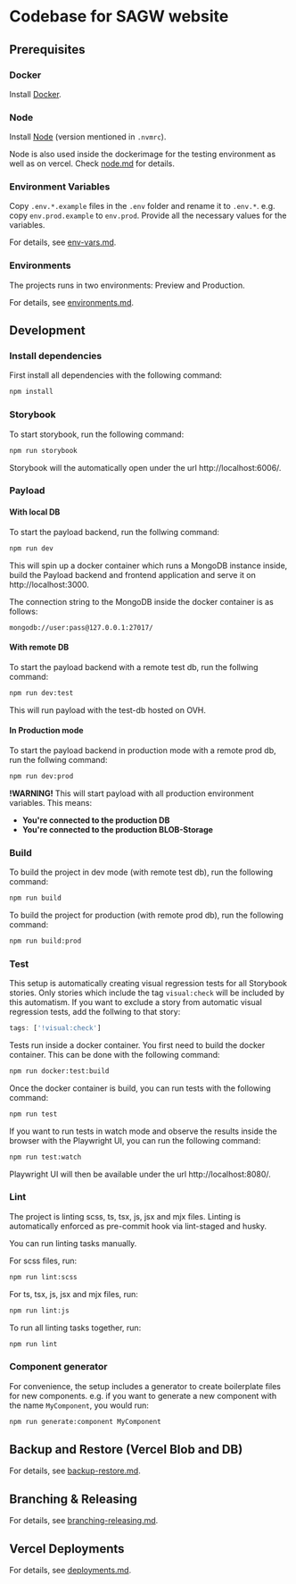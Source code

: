 # Codebase for SAGW website

## Prerequisites

### Docker

Install [Docker](https://www.docker.com/get-started/).

### Node

Install [Node](https://nodejs.org/en) (version mentioned in `.nvmrc`).

Node is also used inside the dockerimage for the testing environment as well as on vercel. Check [node.md](/docs/node.md) for details.

### Environment Variables

Copy `.env.*.example` files in the `.env` folder and rename it to `.env.*`. e.g. copy `env.prod.example` to `env.prod`. Provide all the necessary values for the variables.

For details, see [env-vars.md](/docs/env-vars.md).

### Environments

The projects runs in two environments: Preview and Production.

For details, see [environments.md](/environments).

## Development

### Install dependencies

First install all dependencies with the following command:

```bash
npm install
```

### Storybook

To start storybook, run the following command:
```bash
npm run storybook
```

Storybook will the automatically open under the url http://localhost:6006/.

### Payload

#### With local DB

To start the payload backend, run the follwing command:
```bash
npm run dev
```

This will spin up a docker container which runs a MongoDB instance inside, build the Payload backend and frontend application and serve it on http://localhost:3000.

The connection string to the MongoDB inside the docker container is as follows:

`mongodb://user:pass@127.0.0.1:27017/`

#### With remote DB

To start the payload backend with a remote test db, run the follwing command:
```bash
npm run dev:test
```

This will run payload with the test-db hosted on OVH.

#### In Production mode

To start the payload backend in production mode with a remote prod db, run the follwing command:
```bash
npm run dev:prod
```

**!WARNING!**
This will start payload with all production environment variables. This means:
- **You're connected to the production DB**
- **You're connected to the production BLOB-Storage**

### Build

To build the project in dev mode (with remote test db), run the following command:
```bash
npm run build
```

To build the project for production (with remote prod db), run the following command:
```bash
npm run build:prod
```


### Test

This setup is automatically creating visual regression tests for all Storybook stories. Only stories which include the tag `visual:check` will be included by this automatism. If you want to exclude a story from automatic visual regression tests, add the follwing to that story:

```javascript
tags: ['!visual:check']
```

Tests run inside a docker container. You first need to build the docker container. This can be done with the following command:

```bash
npm run docker:test:build
```

Once the docker container is build, you can run tests with the following command:

```bash
npm run test
```

If you want to run tests in watch mode and observe the results inside the browser with the Playwright UI, you can run the following command:

```bash
npm run test:watch
```

Playwright UI will then be available under the url http://localhost:8080/.

### Lint

The project is linting scss, ts, tsx, js, jsx and mjx files. Linting is automatically enforced as pre-commit hook via lint-staged and husky.

You can run linting tasks manually.

For scss files, run:

```bash
npm run lint:scss
```

For ts, tsx, js, jsx and mjx files, run:

```bash
npm run lint:js
```

To run all linting tasks together, run:

```bash
npm run lint
```

### Component generator

For convenience, the setup includes a generator to create boilerplate files for new components. e.g. if you want to generate a new component with the name `MyComponent`, you would run:

```bash
npm run generate:component MyComponent
```

## Backup and Restore (Vercel Blob and DB)

For details, see [backup-restore.md](docs/backup-restore.md).

## Branching & Releasing

For details, see [branching-releasing.md](docs/branching-releasing.md).

## Vercel Deployments

For details, see [deployments.md](docs/deployments.md).